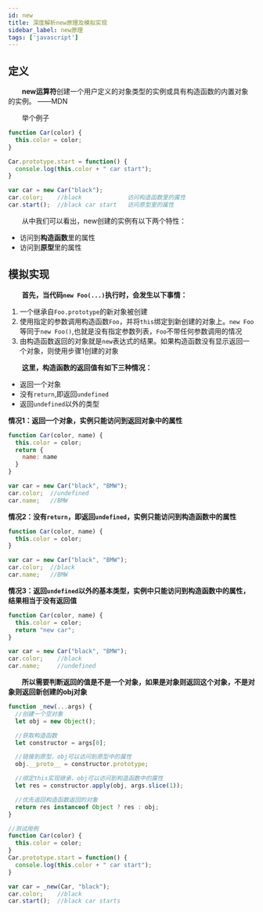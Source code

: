 ```yaml
---
id: new
title: 深度解析new原理及模拟实现
sidebar_label: new原理
tags: ['javascript']
---
```


## 定义

&emsp;&emsp;**new运算符**创建一个用户定义的对象类型的实例或具有构造函数的内置对象的实例。     ——MDN

&emsp;&emsp;举个例子

```javascript
function Car(color) {
  this.color = color;
}

Car.prototype.start = function() {
  console.log(this.color + " car start");
}

var car = new Car("black");
car.color;    //black             访问构造函数里的属性
car.start();  //black car start   访问原型里的属性
```

&emsp;&emsp;从中我们可以看出，new创建的实例有以下两个特性：

- 访问到**构造函数**里的属性
- 访问到**原型**里的属性

## 模拟实现

&emsp;&emsp;**首先，当代码`new Foo(...)`执行时，会发生以下事情：**

1. 一个继承自`Foo.prototype`的新对象被创建
2. 使用指定的参数调用构造函数`Foo`，并将`this`绑定到新创建的对象上。`new Foo`等同于`new Foo()`,也就是没有指定参数列表，`Foo`不带任何参数调用的情况
3. 由构造函数返回的对象就是`new`表达式的结果。如果构造函数没有显示返回一个对象，则使用步骤1创建的对象

&emsp;&emsp;**这里，构造函数的返回值有如下三种情况：**

- 返回一个对象
- 没有`return`,即返回`undefined`
- 返回`undefined`以外的类型

**情况1：返回一个对象，实例只能访问到返回对象中的属性**

```javascript
function Car(color, name) {
  this.color = color;
  return {
    name: name
  }
}

var car = new Car("black", "BMW");
car.color;  //undefined
car.name;   //BMW
```

**情况2：没有`return`，即返回`undefined`，实例只能访问到构造函数中的属性**

```javascript
function Car(color, name) {
  this.color = color;
}

var car = new Car("black", "BMW");
car.color;  //black
car.name;   //BMW
```

**情况3：返回`undefined`以外的基本类型，实例中只能访问到构造函数中的属性，结果相当于没有返回值**

```javascript
function Car(color, name) {
  this.color = color;
  return "new car";
}

var car = new Car("black", "BMW");
car.color;    //black
car.name;     //undefined
```

&emsp;&emsp;**所以需要判断返回的值是不是一个对象，如果是对象则返回这个对象，不是对象则返回新创建的obj对象**

```javascript
function _new(...args) {
  //创建一个空对象
  let obj = new Object();

  //获取构造函数
  let constructor = args[0];

  //链接到原型，obj可以访问到原型中的属性
  obj.__proto__ = constructor.prototype;

  //绑定this实现继承，obj可以访问到构造函数中的属性
  let res = constructor.apply(obj, args.slice(1));

  //优先返回构造函数返回的对象
  return res instanceof Object ? res : obj;
}

//测试用例
function Car(color) {
  this.color = color;
}
Car.prototype.start = function() {
  console.log(this.color + " car start");
}

var car = _new(Car, "black");
car.color;    //black
car.start();  //black car starts
```
